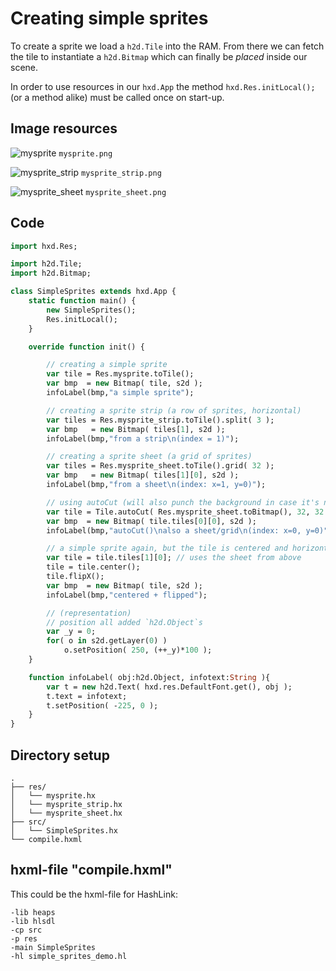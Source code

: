 # Creating simple sprites

To create a sprite we load a `h2d.Tile` into the RAM. From there we can fetch the tile to instantiate a `h2d.Bitmap` which can finally be *placed* inside our scene.

In order to use resources in our `hxd.App` the method `hxd.Res.initLocal();` (or a method alike) must be called once on start-up.

## Image resources

![mysprite](https://user-images.githubusercontent.com/88530062/178524612-dc720d4b-409b-4bfa-89cf-40673eb1ff9a.png)
`mysprite.png`

![mysprite_strip](https://user-images.githubusercontent.com/88530062/178524639-f0be34e1-d9bf-43a1-b4bc-7ac79ea92c12.png)
`mysprite_strip.png`

![mysprite_sheet](https://user-images.githubusercontent.com/88530062/178524666-87790e44-05d7-4e74-9ae0-0095a44c289d.png)
`mysprite_sheet.png`

## Code

```haxe
import hxd.Res;

import h2d.Tile;
import h2d.Bitmap;

class SimpleSprites extends hxd.App {
    static function main() {
        new SimpleSprites();
        Res.initLocal();
    }

    override function init() {

        // creating a simple sprite
        var tile = Res.mysprite.toTile();
        var bmp  = new Bitmap( tile, s2d );
        infoLabel(bmp,"a simple sprite");

        // creating a sprite strip (a row of sprites, horizontal)
        var tiles = Res.mysprite_strip.toTile().split( 3 );
        var bmp   = new Bitmap( tiles[1], s2d );
        infoLabel(bmp,"from a strip\n(index = 1)");

        // creating a sprite sheet (a grid of sprites)
        var tiles = Res.mysprite_sheet.toTile().grid( 32 );
        var bmp   = new Bitmap( tiles[1][0], s2d );
        infoLabel(bmp,"from a sheet\n(index: x=1, y=0)");

        // using autoCut (will also punch the background in case it's not transparent)
        var tile = Tile.autoCut( Res.mysprite_sheet.toBitmap(), 32, 32 ); // (!!!) mind size (!!!)
        var bmp  = new Bitmap( tile.tiles[0][0], s2d );
        infoLabel(bmp,"autoCut()\nalso a sheet/grid\n(index: x=0, y=0)");

        // a simple sprite again, but the tile is centered and horizontally flipped
        var tile = tile.tiles[1][0]; // uses the sheet from above
        tile = tile.center();
        tile.flipX();
        var bmp  = new Bitmap( tile, s2d );
        infoLabel(bmp,"centered + flipped");

        // (representation)
        // position all added `h2d.Object`s
        var _y = 0;
        for( o in s2d.getLayer(0) )
            o.setPosition( 250, (++_y)*100 );
    }

    function infoLabel( obj:h2d.Object, infotext:String ){
        var t = new h2d.Text( hxd.res.DefaultFont.get(), obj );
        t.text = infotext;
        t.setPosition( -225, 0 );
    }
}
```

## Directory setup

```
.
├── res/
│   └── mysprite.hx
│   └── mysprite_strip.hx
│   └── mysprite_sheet.hx
├── src/
│   └── SimpleSprites.hx
└── compile.hxml

```

## hxml-file "compile.hxml"

This could be the hxml-file for HashLink:

```
-lib heaps
-lib hlsdl
-cp src
-p res
-main SimpleSprites
-hl simple_sprites_demo.hl

```